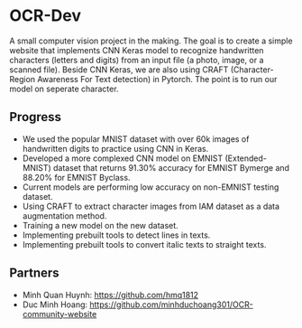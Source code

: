 # OCR-Dev
A small computer vision project in the making. The goal is to create a simple website that implements CNN Keras model to recognize handwritten characters (letters and digits) from an input file (a photo, image, or a scanned file). Beside CNN Keras, we are also using CRAFT (Character-Region Awareness For Text detection) in Pytorch. The point is to run our model on seperate character. 

## Progress
- We used the popular MNIST dataset with over 60k images of handwritten digits to practice using CNN in Keras. 
- Developed a more complexed CNN model on EMNIST (Extended-MNIST) dataset that returns 91.30% accuracy for EMNIST Bymerge and 88.20% for EMNIST Byclass.
- Current models are performing low accuracy on non-EMNIST testing dataset.
- Using CRAFT to extract character images from IAM dataset as a data augmentation method.
- Training a new model on the new dataset.
- Implementing prebuilt tools to detect lines in texts.
- Implementing prebuilt tools to convert italic texts to straight texts.


## Partners 
- Minh Quan Huynh: https://github.com/hmq1812
- Duc Minh Hoang: https://github.com/minhduchoang301/OCR-community-website
